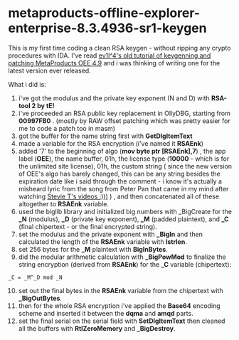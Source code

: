 # metaproducts-offline-explorer-enterprise-8.3.4936-sr1-keygen
This is my first time coding a clean RSA keygen - without ripping any crypto procedures with IDA. I've read [ev1l^4's old tutorial of keygenning and patching MetaProducts OEE 4.9](https://exelab.one/articles/%D1%81%D1%82%D0%B0%D1%82%D1%8C%D0%B8-%D0%BF%D0%BE-%D0%BA%D1%80%D0%B5%D0%BA%D0%B8%D0%BD%D0%B3%D1%83/303-art-460)
and i was thinking of writing one for the latest version ever released.

What i did is:

1. i've got the modulus and the private key exponent (N and D) with **RSA-tool 2 by tE!**
2. i've proceeded an RSA public key replacement in OllyDBG, starting from **00997FB0** . (mostly by RAW offset patching which was pretty easier for me to code a patch too in masm)
3. got the buffer for the name string first with **GetDlgItemText**
4. made a variable for the RSA encryption (i've named it **RSAEnk**)
5. added '7' to the beginning of algo (**mov byte ptr [RSAEnk],7**) , the app label (**OEE**), the name buffer, 01h, the license type (**10000** - which is for the unlimited site license), 01h, the custom string ( since the new version of OEE's algo has barely changed, this can be any string besides the expiration date like i said through the comment - i know it's actually a misheard lyric from the song from Peter Pan that came in my mind after watching [Stevie T's videos :)))](https://www.youtube.com/watch?v=QynJ0NKa1p4&t=412s) ) , and then concatenated all of these altogether to **RSAEnk** variable.
6. used the biglib library and initialized big numbers with _BigCreate for the **_N** (modulus), **_D** (private key exponent), **_M** (padded plaintext), and **_C** (final chipertext - or the final encrypted string).
7. set the modulus and the private exponent with **_BigIn** and then calculated the length of the **RSAEnk** variable with **lstrlen**.
8. set 256 bytes for the **_M** plaintext with **BigInBytes**.
9. did the modular arithmetic calculation with **_BigPowMod** to finalize the string encryption (derived from **RSAEnk**) for the **_C** variable (chipertext):
```
_C = _M^_D mod _N
```
10. set out the final bytes in the **RSAEnk** variable from the chipertext with **_BigOutBytes**.
11. then for the whole RSA encryption i've applied the **Base64** encoding scheme and inserted it between the **dqma** and **amqd** parts.
12. set the final serial on the serial field with **SetDlgItemText** then cleaned all the buffers with **RtlZeroMemory** and **_BigDestroy**.
